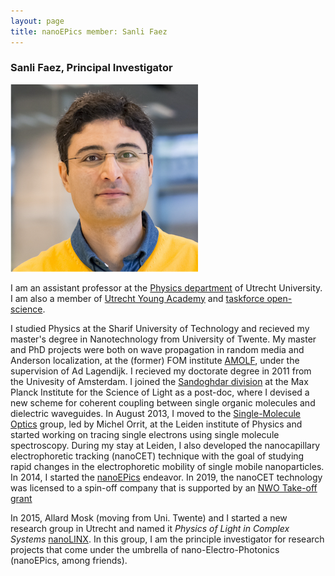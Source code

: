 ```yaml
---
layout: page
title: nanoEPics member: Sanli Faez
---
```


### Sanli Faez, Principal Investigator
![Sanli](../images/sanli_th.png)

I am an assistant professor at the [Physics department](https://www.uu.nl/en/organisation/department-of-physics) of Utrecht University. I am also a member of [Utrecht Young Academy](https://www.uu.nl/en/research/utrecht-young-academy) and [taskforce open-science](https://open-science.sites.uu.nl/about-us/).

I studied Physics at the Sharif University of Technology and recieved my master's degree in Nanotechnology from University of Twente. My master and PhD projects were both on wave propagation in random media and Anderson localization, at the \(former\) FOM institute [AMOLF](http://www.amolf.nl), under the supervision of Ad Lagendijk. I recieved my doctorate degree in 2011 from the Univesity of Amsterdam. I joined the [Sandoghdar division](http://www.mpl.mpg.de/en/sandoghdar/) at the Max Planck Institute for the Science of Light as a post-doc, where I devised a new scheme for coherent coupling between single organic molecules and dielectric waveguides. In August 2013, I moved to the [Single-Molecule Optics](http://www.single-molecule.nl) group, led by Michel Orrit, at the Leiden institute of Physics and started working on tracing single electrons using single molecule spectroscopy. During my stay at Leiden, I also developed the nanocapillary electrophoretic tracking \(nanoCET\) technique with the goal of studying rapid changes in the electrophoretic mobility of single mobile nanoparticles. In 2014, I started the [nanoEPics](http://www.nano-epics.com) endeavor. In 2019, the nanoCET technology was licensed to a spin-off company that is supported by an [NWO Take-off grant](https://www.nwo.nl/onderzoek-en-resultaten/programmas/take-off/toekenningen/2018/2018-17466)

In 2015, Allard Mosk (moving from Uni. Twente) and I started a new research group in Utrecht and named it _Physics of Light in Complex Systems_ [nanoLINX](http://www.nanolinx.nl). In this group, I am the principle investigator for research projects that come under the umbrella of nano-Electro-Photonics (nanoEPics, among friends).

